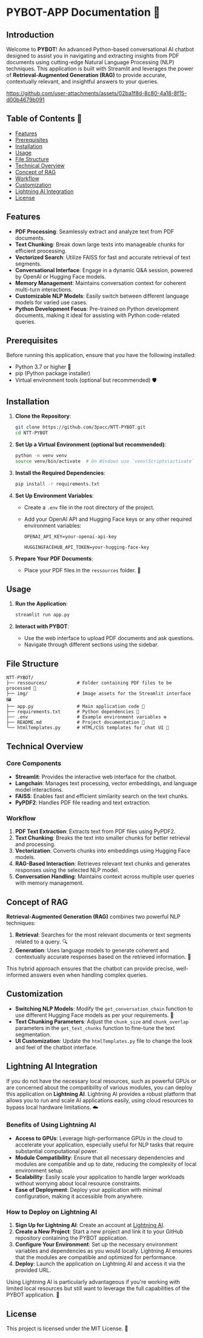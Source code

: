 # PYBOT-APP Documentation 🤖

## Introduction

Welcome to **PYBOT**!  An advanced Python-based conversational AI chatbot designed to assist you in navigating and extracting insights from PDF documents using cutting-edge Natural Language Processing (NLP) techniques. This application is built with Streamlit and leverages the power of **Retrieval-Augmented Generation (RAG)** to provide accurate, contextually relevant, and insightful answers to your queries.

https://github.com/user-attachments/assets/02ba1f8d-8c80-4a18-8f15-d00b4679b091


## Table of Contents 📑

- [Features](#features)
- [Prerequisites](#prerequisites)
- [Installation](#installation)
- [Usage](#usage)
- [File Structure](#file-structure)
- [Technical Overview](#technical-overview)
- [Concept of RAG](#concept-of-rag)
- [Workflow](#workflow)
- [Customization](#customization)
- [Lightning AI Integration](#lightning-ai-integration)
- [License](#license)

## Features

- **PDF Processing**: Seamlessly extract and analyze text from PDF documents. 
- **Text Chunking**: Break down large texts into manageable chunks for efficient processing. 
- **Vectorized Search**: Utilize FAISS for fast and accurate retrieval of text segments. 
- **Conversational Interface**: Engage in a dynamic Q&A session, powered by OpenAI or Hugging Face models. 
- **Memory Management**: Maintains conversation context for coherent multi-turn interactions. 
- **Customizable NLP Models**: Easily switch between different language models for varied use cases. 
- **Python Development Focus**: Pre-trained on Python development documents, making it ideal for assisting with Python code-related queries. 

## Prerequisites

Before running this application, ensure that you have the following installed:

- Python 3.7 or higher 🐍
- pip (Python package installer) 
- Virtual environment tools (optional but recommended) 🛡

## Installation

1. **Clone the Repository**:
   ```bash
   git clone https://github.com/3pacc/NTT-PYBOT.git
   cd NTT-PYBOT
   ```

2. **Set Up a Virtual Environment (optional but recommended)**:
   ```bash
   python -m venv venv
   source venv/bin/activate  # On Windows use `venv\Scripts\activate`
   ```

3. **Install the Required Dependencies**:
   ```bash
   pip install -r requirements.txt
   ```

4. **Set Up Environment Variables**:
   - Create a `.env` file in the root directory of the project.
   - Add your OpenAI API and Hugging Face keys or any other required environment variables:

     ```
     OPENAI_API_KEY=your-openai-api-key
     ```
     ```
     HUGGINGFACEHUB_API_TOKEN=your-hugging-face-key
     ```

5. **Prepare Your PDF Documents**:
   - Place your PDF files in the `ressources` folder. 📂

## Usage

1. **Run the Application**:
   ```bash
   streamlit run app.py
   ```

2. **Interact with PYBOT**:
   - Use the web interface to upload PDF documents and ask questions. 
   - Navigate through different sections using the sidebar. 

## File Structure

```plaintext
NTT-PYBOT/
├── ressources/           # Folder containing PDF files to be processed 📂
├── img/                  # Image assets for the Streamlit interface 🖼️
├── app.py                # Main application code 📜
├── requirements.txt      # Python dependencies 📝
├── .env                  # Example environment variables ⚙️
├── README.md             # Project documentation 📄
└── htmlTemplates.py      # HTML/CSS templates for chat UI 🎨
```

## Technical Overview 

### Core Components

- **Streamlit**: Provides the interactive web interface for the chatbot. 
- **Langchain**: Manages text processing, vector embeddings, and language model interactions.
- **FAISS**: Enables fast and efficient similarity search on the text chunks. 
- **PyPDF2**: Handles PDF file reading and text extraction. 

### Workflow

1. **PDF Text Extraction**: Extracts text from PDF files using PyPDF2. 
2. **Text Chunking**: Breaks the text into smaller chunks for better retrieval and processing. 
3. **Vectorization**: Converts chunks into embeddings using Hugging Face models. 
4. **RAG-Based Interaction**: Retrieves relevant text chunks and generates responses using the selected NLP model. 
5. **Conversation Handling**: Maintains context across multiple user queries with memory management. 

## Concept of RAG

**Retrieval-Augmented Generation (RAG)** combines two powerful NLP techniques:

1. **Retrieval**: Searches for the most relevant documents or text segments related to a query. 🔍
2. **Generation**: Uses language models to generate coherent and contextually accurate responses based on the retrieved information. 📝

This hybrid approach ensures that the chatbot can provide precise, well-informed answers even when handling complex queries. 

## Customization

- **Switching NLP Models**: Modify the `get_conversation_chain` function to use different Hugging Face models as per your requirements. 🔄
- **Text Chunking Parameters**: Adjust the `chunk_size` and `chunk_overlap` parameters in the `get_text_chunks` function to fine-tune the text segmentation. 
- **UI Customization**: Update the `htmlTemplates.py` file to change the look and feel of the chatbot interface. 

## Lightning AI Integration

If you do not have the necessary local resources, such as powerful GPUs or are concerned about the compatibility of various modules, you can deploy this application on **Lightning AI**. Lightning AI provides a robust platform that allows you to run and scale AI applications easily, using cloud resources to bypass local hardware limitations. ☁️

### Benefits of Using Lightning AI

- **Access to GPUs**: Leverage high-performance GPUs in the cloud to accelerate your application, especially useful for NLP tasks that require substantial computational power. 
- **Module Compatibility**: Ensure that all necessary dependencies and modules are compatible and up to date, reducing the complexity of local environment setup. 
- **Scalability**: Easily scale your application to handle larger workloads without worrying about local resource constraints. 
- **Ease of Deployment**: Deploy your application with minimal configuration, making it accessible from anywhere. 

### How to Deploy on Lightning AI

1. **Sign Up for Lightning AI**: Create an account at [Lightning AI](https://lightning.ai/). 
2. **Create a New Project**: Start a new project and link it to your GitHub repository containing the PYBOT application. 
3. **Configure Your Environment**: Set up the necessary environment variables and dependencies as you would locally. Lightning AI ensures that the modules are compatible and optimized for performance. 
4. **Deploy**: Launch the application on Lightning AI and access it via the provided URL. 

Using Lightning AI is particularly advantageous if you're working with limited local resources but still want to leverage the full capabilities of the PYBOT application. 💪

## License

This project is licensed under the MIT License. 📄
